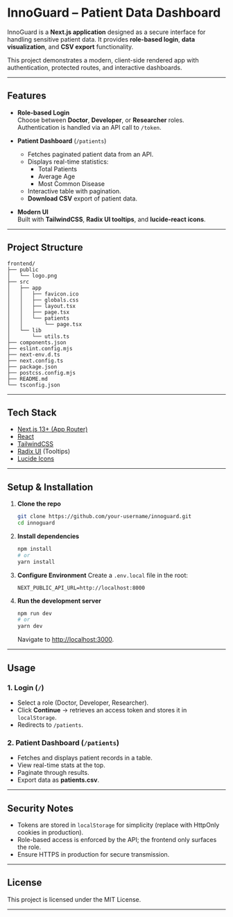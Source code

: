 # InnoGuard – Patient Data Dashboard

InnoGuard is a **Next.js application** designed as a secure interface for handling sensitive patient data. It provides **role-based login**, **data visualization**, and **CSV export** functionality.  

This project demonstrates a modern, client-side rendered app with authentication, protected routes, and interactive dashboards.

---

## Features

- **Role-based Login**  
  Choose between **Doctor**, **Developer**, or **Researcher** roles.  
  Authentication is handled via an API call to `/token`.

- **Patient Dashboard** (`/patients`)  
  - Fetches paginated patient data from an API.  
  - Displays real-time statistics:  
    - Total Patients  
    - Average Age  
    - Most Common Disease  
  - Interactive table with pagination.  
  - **Download CSV** export of patient data.

- **Modern UI**  
  Built with **TailwindCSS**, **Radix UI tooltips**, and **lucide-react icons**.

---

## Project Structure

```
frontend/
├── public
│   └── logo.png
├── src
│   ├── app
│   │   ├── favicon.ico
│   │   ├── globals.css
│   │   ├── layout.tsx
│   │   ├── page.tsx
│   │   └── patients
│   │       └── page.tsx
│   └── lib
│       └── utils.ts
├── components.json
├── eslint.config.mjs
├── next-env.d.ts
├── next.config.ts
├── package.json
├── postcss.config.mjs
├── README.md
└── tsconfig.json
```

---

## Tech Stack

- [Next.js 13+ (App Router)](https://nextjs.org/)  
- [React](https://react.dev/)  
- [TailwindCSS](https://tailwindcss.com/)  
- [Radix UI](https://www.radix-ui.com/) (Tooltips)  
- [Lucide Icons](https://lucide.dev/)  

---

## Setup & Installation

1. **Clone the repo**
   ```bash
   git clone https://github.com/your-username/innoguard.git
   cd innoguard
   ```

2. **Install dependencies**
   ```bash
   npm install
   # or
   yarn install
   ```

3. **Configure Environment**
   Create a `.env.local` file in the root:
   ```env
   NEXT_PUBLIC_API_URL=http://localhost:8000
   ```

4. **Run the development server**
   ```bash
   npm run dev
   # or
   yarn dev
   ```

   Navigate to [http://localhost:3000](http://localhost:3000).

---

## Usage

### 1. Login (`/`)
- Select a role (Doctor, Developer, Researcher).  
- Click **Continue** → retrieves an access token and stores it in `localStorage`.  
- Redirects to `/patients`.

### 2. Patient Dashboard (`/patients`)
- Fetches and displays patient records in a table.  
- View real-time stats at the top.  
- Paginate through results.  
- Export data as **patients.csv**.

---

## Security Notes
- Tokens are stored in `localStorage` for simplicity (replace with HttpOnly cookies in production).  
- Role-based access is enforced by the API; the frontend only surfaces the role.  
- Ensure HTTPS in production for secure transmission.

---

## License
This project is licensed under the MIT License.

---